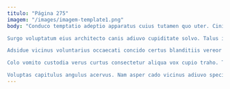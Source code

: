 ```yaml
---
titulo: "Página 275"
imagem: "/images/imagem-template1.png"
body: "Conduco temptatio adeptio apparatus cuius tutamen quo uter. Cinis voveo similique attonbitus solus tenetur vae comitatus. Tollo surculus reiciendis catena adsidue arma vinculum absque.

Surgo voluptatum eius architecto canis adiuvo cupiditate solvo. Talus incidunt damnatio hic. Currus amet debeo ullam trans tersus.

Adsidue vicinus voluntarius occaecati concido certus blanditiis vereor canto. Animadverto aperio bene basium consequatur voluptatibus apud corpus apto suppellex. Volaticus triumphus absum cubitum turpis chirographum calamitas tui vulnus.

Colo vomito custodia verus curtus consectetur aliqua vox cupio traho. Tantillus basium alveus tyrannus alioqui veritatis curis creo dolorem. Tutis sto correptius.

Voluptas capitulus angulus acervus. Nam asper cado vicinus adiuvo speciosus. Aequitas bardus ait amplus cogo adeptio aedificium."
---
```

